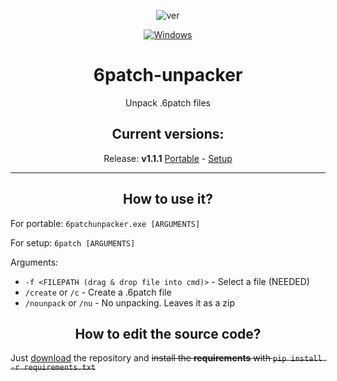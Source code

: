 <div align="center">

![ver](https://img.shields.io/github/v/release/qwertzuiii/6patch-unpacker)

[![Windows](https://svgshare.com/i/ZhY.svg)](https://svgshare.com/i/ZhY.svg)

</div>

<center>
    <h1 align="center">6patch-unpacker</h1>
    <p align="center">Unpack .6patch files</p>
    <h2 align="center">Current versions:</h2>
    <p align="center">Release: <b>v1.1.1</b>  <a href="https://github.com/qwertzuiii/6patch-unpacker/releases/download/v1.1.1/6patchunpacker.exe">Portable</a> - <a href="https://github.com/qwertzuiii/6patch-unpacker/releases/download/v1.1.1/6patchunpacker-installer-1.1.1.msi">Setup</a></p>
</center>

---

<h2 align="center">How to use it?</h2>

For portable: `6patchunpacker.exe [ARGUMENTS]`

For setup: `6patch [ARGUMENTS]`

Arguments:
- `-f <FILEPATH (drag & drop file into cmd)>` - Select a file (NEEDED)
- `/create` or `/c` - Create a .6patch file
- `/nounpack` or `/nu` - No unpacking. Leaves it as a zip

<h2 align="center">How to edit the source code?</h2>

Just [download](https://github.com/qwertzuiii/6patch-unpacker/archive/refs/heads/main.zip) the repository and ~~install the __requirements__ with `pip install -r requirements.txt`~~
